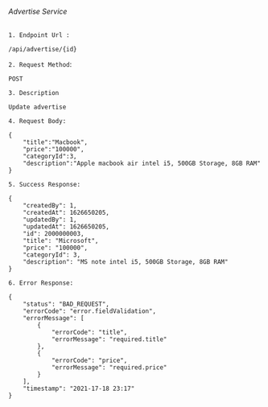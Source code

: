 ###### Advertise Service ######
`1. Endpoint Url :`
```
/api/advertise/{id}
```
`2. Request Method`:
```
POST
```
`3. Description`
```
Update advertise 
```
`4. Request Body:`
```
{
    "title":"Macbook",
    "price":"100000",
    "categoryId":3,
    "description":"Apple macbook air intel i5, 500GB Storage, 8GB RAM"
}
```
`5. Success Response:`
```
{
    "createdBy": 1,
    "createdAt": 1626650205,
    "updatedBy": 1,
    "updatedAt": 1626650205,
    "id": 2000000003,
    "title": "Microsoft",
    "price": "100000",
    "categoryId": 3,
    "description": "MS note intel i5, 500GB Storage, 8GB RAM"
}
```

`6. Error Response:`
```
{
    "status": "BAD_REQUEST",
    "errorCode": "error.fieldValidation",
    "errorMessage": [
        {
            "errorCode": "title",
            "errorMessage": "required.title"
        },
        {
            "errorCode": "price",
            "errorMessage": "required.price"
        }
    ],
    "timestamp": "2021-17-18 23:17"
}
```

